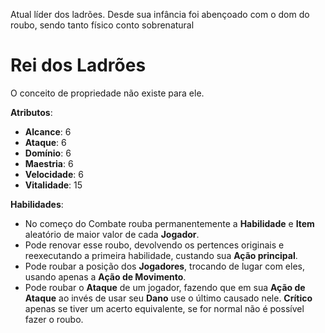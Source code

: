 Atual líder dos ladrões. Desde sua infância foi abençoado com o dom do roubo, sendo tanto físico conto sobrenatural
# Rei dos Ladrões

O conceito de propriedade não existe para ele.

**Atributos**:
* **Alcance**: 6
* **Ataque**: 6
* **Domínio**: 6
* **Maestria**: 6
* **Velocidade**: 6
* **Vitalidade**: 15

**Habilidades**:
* No começo do Combate rouba permanentemente a **Habilidade** e **Item** aleatório de maior valor de cada **Jogador**.
* Pode renovar esse roubo, devolvendo os pertences originais e reexecutando a primeira habilidade, custando sua **Ação principal**.
* Pode roubar a posição dos **Jogadores**, trocando de lugar com eles, usando apenas a **Ação de Movimento**.
* Pode roubar o **Ataque** de um jogador, fazendo que em sua **Ação de Ataque** ao invés de usar seu **Dano** use o último causado nele. **Crítico** apenas se tiver um acerto equivalente, se for normal não é possível fazer o roubo.